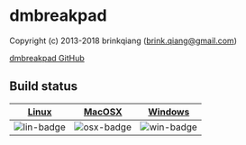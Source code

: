 # dmbreakpad

Copyright (c) 2013-2018 brinkqiang (brink.qiang@gmail.com)

[dmbreakpad GitHub](https://github.com/brinkqiang/dmbreakpad)

## Build status
| [Linux][lin-link] | [MacOSX][osx-link] | [Windows][win-link] |
| :---------------: | :----------------: | :-----------------: |
| ![lin-badge]      | ![osx-badge]       | ![win-badge]        |

[lin-badge]: https://travis-ci.org/brinkqiang/dmbreakpad.svg?branch=master "Travis build status"
[lin-link]:  https://travis-ci.org/brinkqiang/dmbreakpad "Travis build status"
[osx-badge]: https://travis-ci.org/brinkqiang/dmbreakpad.svg?branch=master "Travis build status"
[osx-link]:  https://travis-ci.org/brinkqiang/dmbreakpad "Travis build status"
[win-badge]: https://ci.appveyor.com/api/projects/status/github/brinkqiang/dmbreakpad?branch=master&svg=true "AppVeyor build status"
[win-link]:  https://ci.appveyor.com/project/brinkqiang/dmbreakpad "AppVeyor build status"
